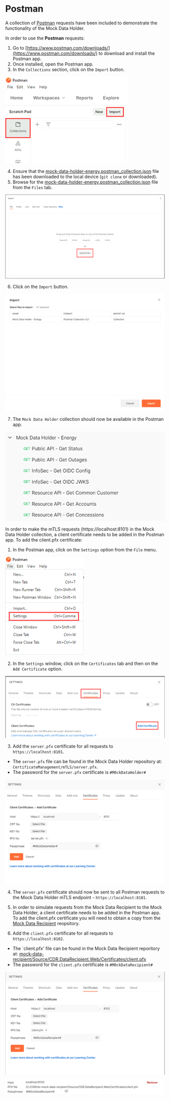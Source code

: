 # Postman

A collection of [Postman](https://www.postman.com/) requests have been included to demonstrate the functionality of the Mock Data Holder.

In order to use the **Postman** requests:

1. Go to [https://www.postman.com/downloads/](https://www.postman.com/downloads/) to download and install the Postman app.
2. Once installed, open the Postman app.
3. In the `Collections` section, click on the `Import` button.

![Postman - Mock Data Holder Collection - Step 3](postman-mock-data-holder-collection-step3.png)

4. Ensure that the [mock-data-holder-energy.postman_collection.json](mock-data-holder-energy.postman_collection.json) file has been downloaded to the local device (`git clone` or downloaded).
5. Browse for the [mock-data-holder-energy.postman_collection.json](mock-data-holder-energy.postman_collection.json) file from the `Files` tab.

![Postman - Mock Data Holder Collection - Step 5](postman-mock-data-holder-collection-step5.png)

6. Click on the `Import` button.

![Postman - Mock Data Holder Collection - Step 6](postman-mock-data-holder-collection-step6.png)

7. The `Mock Data Holder` collection should now be available in the Postman app.

![Postman - Mock Data Holder Collection - Step 7](postman-mock-data-holder-collection-step7.png)

In order to make the mTLS requests (https://localhost:8101) in the Mock Data Holder collection, a client certificate needs to be added in the Postman app.  To add the client.pfx certificate:

1. In the Postman app, click on the `Settings` option from the `File` menu.

![Postman - Client Certificate - Step 1](postman-client-certificate-step1.png)

2. In the `Settings` window, click on the `Certificates` tab and then on the `Add Certificate` option.

![Postman - Client Certificate - Step 2](postman-client-certificate-step2.png)

3. Add the `server.pfx` certificate for all requests to `https://localhost:8101`.
  - The `server.pfx` file can be found in the Mock Data Holder repository at: `CertificateManagement/mTLS/server.pfx`.
  - The password for the `server.pfx` certificate is `#M0ckDataHolder#`

![Postman - Client Certificate - Step 3](postman-client-certificate-step3.png)

4. The `server.pfx` certificate should now be sent to all Postman requests to the Mock Data Holder mTLS endpoint - `https://localhost:8101`.

5. In order to simulate requests from the Mock Data Recipient to the Mock Data Holder, a client certificate needs to be added in the Postman app. To add the client.pfx certificate you will need to obtain a copy from the [Mock Data Recipient](https://github.com/ConsumerDataRight/mock-data-recipient) reopsitory.

6. Add the `client.pfx` certificate for all requests to  `https://localhost:8102`.

- The `client.pfx' file can be found in the Mock Data Recipient reporitory at: [mock-data-recipient/Source/CDR.DataRecipient.Web/Certificates/client.pfx](https://github.com/ConsumerDataRight/mock-data-recipient/tree/main/Source/CDR.DataRecipient.Web/Certificates/client.pfx)
- The password for the `client.pfx` certificate is  `#M0ckDataRecipient#`

![Postman - Client Certificate - Step 4](postman-client-certificate-step4.png)

![Postman - Client Certificate - Step 5](postman-client-certificate-step5.png)